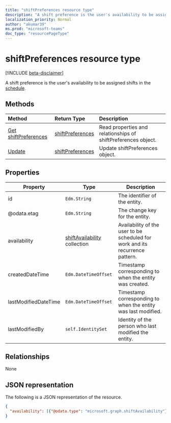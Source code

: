 ```yaml
---
title: "shiftPreferences resource type"
description: "A shift preference is the user's availability to be assigned shifts in the schedule."
localization_priority: Normal
author: "akumar39"
ms.prod: "microsoft-teams"
doc_type: "resourcePageType"
---
```


# shiftPreferences resource type

[!INCLUDE [beta-disclaimer](../../includes/beta-disclaimer.md)]

A shift preference is the user's availability to be assigned shifts in the [schedule](schedule.md).

## Methods

| Method       | Return Type | Description |
|:-------------|:------------|:------------|
| [Get shiftPreferences](../api/shiftpreferences-get.md) | [shiftPreferences](shiftpreferences.md) | Read properties and relationships of shiftPreferences object. |
| [Update](../api/shiftpreferences-update.md) | [shiftPreferences](shiftpreferences.md) | Update shiftPreferences object. |

## Properties

|Property          |Type           |Description                                                                                                                                      |
|--------------|---------------|-------------------------------------------------------------------------------------------------------------------------------------------------|
| id | `Edm.String` | The identifier of the entity. |
| @odata.etag | `Edm.String` | The change key for the entity. |
| availability | [shiftAvailability](shiftavailability.md) collection | Availability of the user to be scheduled for work and its recurrence pattern. |
| createdDateTime | `Edm.DateTimeOffset` | Timestamp corresponding to when the entity was created. |
| lastModifiedDateTime | `Edm.DateTimeOffset` | Timestamp corresponding to when the entity was last modified. |
| lastModifiedBy | `self.IdentitySet` | Identity of the person who last modified the entity. |

## Relationships

None

## JSON representation

The following is a JSON representation of the resource.

<!-- {
  "blockType": "resource",
  "optionalProperties": [

  ],
  "@odata.type": "microsoft.graph.shiftPreferences",
  "baseType": ""
}-->

```json
{
  "availability": [{"@odata.type": "microsoft.graph.shiftAvailability"}]
}
```

<!-- uuid: 16cd6b66-4b1a-43a1-adaf-3a886856ed98
2019-02-04 14:57:30 UTC -->
<!-- {
  "type": "#page.annotation",
  "description": "shiftPreferences resource",
  "keywords": "",
  "section": "documentation",
  "tocPath": ""
}-->